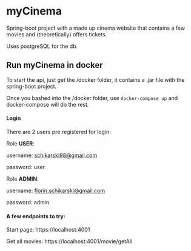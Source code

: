 # myCinema
Spring-boot project with a made up cinema website that contains a few movies and (theoretically) offers tickets. 

Uses postgreSQL for the db.

## Run myCinema in docker
To start the api, just get the /docker folder, it contains a .jar file with the spring-boot project. 

Once you bashed into the /docker folder, use ```docker-compose up``` and docker-compose will do the rest. 

#### Login
There are 2 users pre registered for login:

Role **USER**:

username: schikarski98@gmail.com 

password: user


Role **ADMIN**:

username: florin.schikarski@gmail.com 

password: admin

#### A few endpoints to try:
Start page: https://localhost:4001

Get all movies: https://localhost:4001/movie/getAll